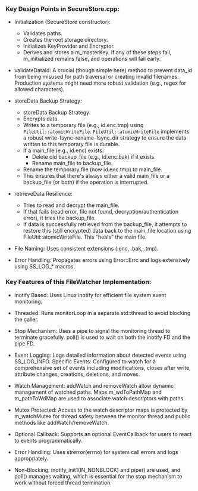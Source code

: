 ### Key Design Points in SecureStore.cpp:

- Initialization (SecureStore constructor):
    - Validates paths.
    - Creates the root storage directory.
    - Initializes KeyProvider and Encryptor.
    - Derives and stores a m_masterKey. If any of these steps fail, m_initialized remains false, and operations will fail early.

- validateDataId: A crucial (though simple here) method to prevent data_id from being misused for path traversal or creating invalid filenames. Production systems might need more robust validation (e.g., regex for allowed characters).

- storeData Backup Strategy:
    - storeData Backup Strategy:
    - Encrypts data.
    - Writes to a temporary file (e.g., id.enc.tmp) using `FileUtil::atomicWriteFile`. `FileUtil::atomicWriteFile` implements a robust write-fsync-rename-fsync_dir strategy to ensure the data written to this temporary file is durable.
    - If a main_file (e.g., id.enc) exists:
        - Delete old backup_file (e.g., id.enc.bak) if it exists.
        - Rename main_file to backup_file.
    - Rename the temporary file (now id.enc.tmp) to main_file.
    - This ensures that there's always either a valid main_file or a backup_file (or both) if the operation is interrupted.

- retrieveData Resilience:
    - Tries to read and decrypt the main_file.
    - If that fails (read error, file not found, decryption/authentication error), it tries the backup_file.
    - If data is successfully retrieved from the backup_file, it attempts to restore this (still encrypted) data back to the main_file location using FileUtil::atomicWriteFile. This "heals" the main file.

- File Naming: Uses consistent extensions (.enc, .bak, .tmp).

- Error Handling: Propagates errors using Error::Errc and logs extensively using SS_LOG_* macros.



### Key Features of this FileWatcher Implementation:

- inotify Based: Uses Linux inotify for efficient file system event monitoring.

- Threaded: Runs monitorLoop in a separate std::thread to avoid blocking the caller.

- Stop Mechanism: Uses a pipe to signal the monitoring thread to terminate gracefully. poll() is used to wait on both the inotify FD and the pipe FD.

- Event Logging: Logs detailed information about detected events using SS_LOG_INFO.
Specific Events: Configured to watch for a comprehensive set of events including modifications, closes after write, attribute changes, creations, deletions, and moves.

- Watch Management: addWatch and removeWatch allow dynamic management of watched paths. Maps m_wdToPathMap and m_pathToWdMap are used to associate watch descriptors with paths.

- Mutex Protected: Access to the watch descriptor maps is protected by m_watchMutex for thread safety between the monitor thread and public methods like addWatch/removeWatch.

- Optional Callback: Supports an optional EventCallback for users to react to events programmatically.

- Error Handling: Uses strerror(errno) for system call errors and logs appropriately.

- Non-Blocking: inotify_init1(IN_NONBLOCK) and pipe() are used, and poll() manages waiting, which is essential for the stop mechanism to work without forced thread termination.
